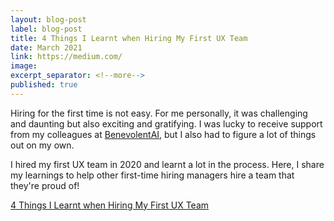 ```yaml
---
layout: blog-post
label: blog-post
title: 4 Things I Learnt when Hiring My First UX Team
date: March 2021
link: https://medium.com/
image:
excerpt_separator: <!--more-->
published: true
---
```


Hiring for the first time is not easy. For me personally, it was challenging and daunting but also exciting and gratifying. I was lucky to receive support from my colleagues at <a href="https://www.benevolent.com/">BenevolentAI</a>, but I also had to figure a lot of things out on my own.

I hired my first UX team in 2020 and learnt a lot in the process. Here, I share my learnings to help other first-time hiring managers hire a team that they're proud of!

<!--more-->

[4 Things I Learnt when Hiring My First UX Team](https://medium.com/)
